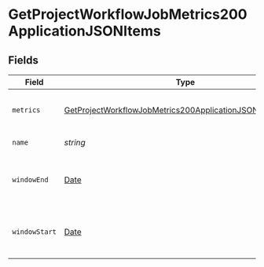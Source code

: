 # GetProjectWorkflowJobMetrics200ApplicationJSONItems


## Fields

| Field                                                                                                                                               | Type                                                                                                                                                | Required                                                                                                                                            | Description                                                                                                                                         |
| --------------------------------------------------------------------------------------------------------------------------------------------------- | --------------------------------------------------------------------------------------------------------------------------------------------------- | --------------------------------------------------------------------------------------------------------------------------------------------------- | --------------------------------------------------------------------------------------------------------------------------------------------------- |
| `metrics`                                                                                                                                           | [GetProjectWorkflowJobMetrics200ApplicationJSONItemsMetrics](../../models/operations/getprojectworkflowjobmetrics200applicationjsonitemsmetrics.md) | :heavy_check_mark:                                                                                                                                  | Metrics relating to a workflow job's runs.                                                                                                          |
| `name`                                                                                                                                              | *string*                                                                                                                                            | :heavy_check_mark:                                                                                                                                  | The name of the job.                                                                                                                                |
| `windowEnd`                                                                                                                                         | [Date](https://developer.mozilla.org/en-US/docs/Web/JavaScript/Reference/Global_Objects/Date)                                                       | :heavy_check_mark:                                                                                                                                  | The end of the aggregation window for job metrics.                                                                                                  |
| `windowStart`                                                                                                                                       | [Date](https://developer.mozilla.org/en-US/docs/Web/JavaScript/Reference/Global_Objects/Date)                                                       | :heavy_check_mark:                                                                                                                                  | The start of the aggregation window for job metrics.                                                                                                |